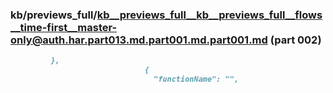 ### kb/previews_full/kb__previews_full__kb__previews_full__flows__time-first__master-only@auth.har.part013.md.part001.md.part001.md (part 002)

```md
         },
                              {
                                "functionName": "",
                        
```

```
